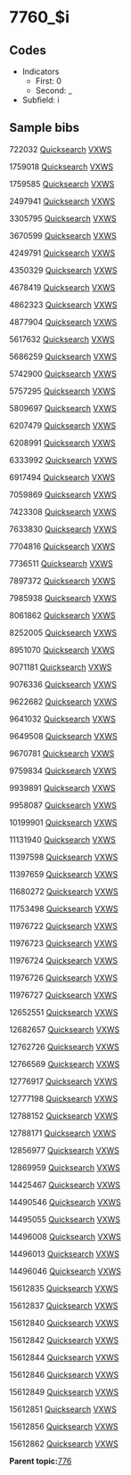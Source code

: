 # 7760\_$i

## Codes

-   Indicators
    -   First: 0
    -   Second: \_
-   Subfield: i

## Sample bibs

722032 [Quicksearch](https://search.library.yale.edu/catalog/722032) [VXWS](http://prodorbis.library.yale.edu:7014/vxws/GetHoldingsService?bibId=722032)

1759018 [Quicksearch](https://search.library.yale.edu/catalog/1759018) [VXWS](http://prodorbis.library.yale.edu:7014/vxws/GetHoldingsService?bibId=1759018)

1759585 [Quicksearch](https://search.library.yale.edu/catalog/1759585) [VXWS](http://prodorbis.library.yale.edu:7014/vxws/GetHoldingsService?bibId=1759585)

2497941 [Quicksearch](https://search.library.yale.edu/catalog/2497941) [VXWS](http://prodorbis.library.yale.edu:7014/vxws/GetHoldingsService?bibId=2497941)

3305795 [Quicksearch](https://search.library.yale.edu/catalog/3305795) [VXWS](http://prodorbis.library.yale.edu:7014/vxws/GetHoldingsService?bibId=3305795)

3670599 [Quicksearch](https://search.library.yale.edu/catalog/3670599) [VXWS](http://prodorbis.library.yale.edu:7014/vxws/GetHoldingsService?bibId=3670599)

4249791 [Quicksearch](https://search.library.yale.edu/catalog/4249791) [VXWS](http://prodorbis.library.yale.edu:7014/vxws/GetHoldingsService?bibId=4249791)

4350329 [Quicksearch](https://search.library.yale.edu/catalog/4350329) [VXWS](http://prodorbis.library.yale.edu:7014/vxws/GetHoldingsService?bibId=4350329)

4678419 [Quicksearch](https://search.library.yale.edu/catalog/4678419) [VXWS](http://prodorbis.library.yale.edu:7014/vxws/GetHoldingsService?bibId=4678419)

4862323 [Quicksearch](https://search.library.yale.edu/catalog/4862323) [VXWS](http://prodorbis.library.yale.edu:7014/vxws/GetHoldingsService?bibId=4862323)

4877904 [Quicksearch](https://search.library.yale.edu/catalog/4877904) [VXWS](http://prodorbis.library.yale.edu:7014/vxws/GetHoldingsService?bibId=4877904)

5617632 [Quicksearch](https://search.library.yale.edu/catalog/5617632) [VXWS](http://prodorbis.library.yale.edu:7014/vxws/GetHoldingsService?bibId=5617632)

5686259 [Quicksearch](https://search.library.yale.edu/catalog/5686259) [VXWS](http://prodorbis.library.yale.edu:7014/vxws/GetHoldingsService?bibId=5686259)

5742900 [Quicksearch](https://search.library.yale.edu/catalog/5742900) [VXWS](http://prodorbis.library.yale.edu:7014/vxws/GetHoldingsService?bibId=5742900)

5757295 [Quicksearch](https://search.library.yale.edu/catalog/5757295) [VXWS](http://prodorbis.library.yale.edu:7014/vxws/GetHoldingsService?bibId=5757295)

5809697 [Quicksearch](https://search.library.yale.edu/catalog/5809697) [VXWS](http://prodorbis.library.yale.edu:7014/vxws/GetHoldingsService?bibId=5809697)

6207479 [Quicksearch](https://search.library.yale.edu/catalog/6207479) [VXWS](http://prodorbis.library.yale.edu:7014/vxws/GetHoldingsService?bibId=6207479)

6208991 [Quicksearch](https://search.library.yale.edu/catalog/6208991) [VXWS](http://prodorbis.library.yale.edu:7014/vxws/GetHoldingsService?bibId=6208991)

6333992 [Quicksearch](https://search.library.yale.edu/catalog/6333992) [VXWS](http://prodorbis.library.yale.edu:7014/vxws/GetHoldingsService?bibId=6333992)

6917494 [Quicksearch](https://search.library.yale.edu/catalog/6917494) [VXWS](http://prodorbis.library.yale.edu:7014/vxws/GetHoldingsService?bibId=6917494)

7059869 [Quicksearch](https://search.library.yale.edu/catalog/7059869) [VXWS](http://prodorbis.library.yale.edu:7014/vxws/GetHoldingsService?bibId=7059869)

7423308 [Quicksearch](https://search.library.yale.edu/catalog/7423308) [VXWS](http://prodorbis.library.yale.edu:7014/vxws/GetHoldingsService?bibId=7423308)

7633830 [Quicksearch](https://search.library.yale.edu/catalog/7633830) [VXWS](http://prodorbis.library.yale.edu:7014/vxws/GetHoldingsService?bibId=7633830)

7704816 [Quicksearch](https://search.library.yale.edu/catalog/7704816) [VXWS](http://prodorbis.library.yale.edu:7014/vxws/GetHoldingsService?bibId=7704816)

7736511 [Quicksearch](https://search.library.yale.edu/catalog/7736511) [VXWS](http://prodorbis.library.yale.edu:7014/vxws/GetHoldingsService?bibId=7736511)

7897372 [Quicksearch](https://search.library.yale.edu/catalog/7897372) [VXWS](http://prodorbis.library.yale.edu:7014/vxws/GetHoldingsService?bibId=7897372)

7985938 [Quicksearch](https://search.library.yale.edu/catalog/7985938) [VXWS](http://prodorbis.library.yale.edu:7014/vxws/GetHoldingsService?bibId=7985938)

8061862 [Quicksearch](https://search.library.yale.edu/catalog/8061862) [VXWS](http://prodorbis.library.yale.edu:7014/vxws/GetHoldingsService?bibId=8061862)

8252005 [Quicksearch](https://search.library.yale.edu/catalog/8252005) [VXWS](http://prodorbis.library.yale.edu:7014/vxws/GetHoldingsService?bibId=8252005)

8951070 [Quicksearch](https://search.library.yale.edu/catalog/8951070) [VXWS](http://prodorbis.library.yale.edu:7014/vxws/GetHoldingsService?bibId=8951070)

9071181 [Quicksearch](https://search.library.yale.edu/catalog/9071181) [VXWS](http://prodorbis.library.yale.edu:7014/vxws/GetHoldingsService?bibId=9071181)

9076336 [Quicksearch](https://search.library.yale.edu/catalog/9076336) [VXWS](http://prodorbis.library.yale.edu:7014/vxws/GetHoldingsService?bibId=9076336)

9622682 [Quicksearch](https://search.library.yale.edu/catalog/9622682) [VXWS](http://prodorbis.library.yale.edu:7014/vxws/GetHoldingsService?bibId=9622682)

9641032 [Quicksearch](https://search.library.yale.edu/catalog/9641032) [VXWS](http://prodorbis.library.yale.edu:7014/vxws/GetHoldingsService?bibId=9641032)

9649508 [Quicksearch](https://search.library.yale.edu/catalog/9649508) [VXWS](http://prodorbis.library.yale.edu:7014/vxws/GetHoldingsService?bibId=9649508)

9670781 [Quicksearch](https://search.library.yale.edu/catalog/9670781) [VXWS](http://prodorbis.library.yale.edu:7014/vxws/GetHoldingsService?bibId=9670781)

9759834 [Quicksearch](https://search.library.yale.edu/catalog/9759834) [VXWS](http://prodorbis.library.yale.edu:7014/vxws/GetHoldingsService?bibId=9759834)

9939891 [Quicksearch](https://search.library.yale.edu/catalog/9939891) [VXWS](http://prodorbis.library.yale.edu:7014/vxws/GetHoldingsService?bibId=9939891)

9958087 [Quicksearch](https://search.library.yale.edu/catalog/9958087) [VXWS](http://prodorbis.library.yale.edu:7014/vxws/GetHoldingsService?bibId=9958087)

10199901 [Quicksearch](https://search.library.yale.edu/catalog/10199901) [VXWS](http://prodorbis.library.yale.edu:7014/vxws/GetHoldingsService?bibId=10199901)

11131940 [Quicksearch](https://search.library.yale.edu/catalog/11131940) [VXWS](http://prodorbis.library.yale.edu:7014/vxws/GetHoldingsService?bibId=11131940)

11397598 [Quicksearch](https://search.library.yale.edu/catalog/11397598) [VXWS](http://prodorbis.library.yale.edu:7014/vxws/GetHoldingsService?bibId=11397598)

11397659 [Quicksearch](https://search.library.yale.edu/catalog/11397659) [VXWS](http://prodorbis.library.yale.edu:7014/vxws/GetHoldingsService?bibId=11397659)

11680272 [Quicksearch](https://search.library.yale.edu/catalog/11680272) [VXWS](http://prodorbis.library.yale.edu:7014/vxws/GetHoldingsService?bibId=11680272)

11753498 [Quicksearch](https://search.library.yale.edu/catalog/11753498) [VXWS](http://prodorbis.library.yale.edu:7014/vxws/GetHoldingsService?bibId=11753498)

11976722 [Quicksearch](https://search.library.yale.edu/catalog/11976722) [VXWS](http://prodorbis.library.yale.edu:7014/vxws/GetHoldingsService?bibId=11976722)

11976723 [Quicksearch](https://search.library.yale.edu/catalog/11976723) [VXWS](http://prodorbis.library.yale.edu:7014/vxws/GetHoldingsService?bibId=11976723)

11976724 [Quicksearch](https://search.library.yale.edu/catalog/11976724) [VXWS](http://prodorbis.library.yale.edu:7014/vxws/GetHoldingsService?bibId=11976724)

11976726 [Quicksearch](https://search.library.yale.edu/catalog/11976726) [VXWS](http://prodorbis.library.yale.edu:7014/vxws/GetHoldingsService?bibId=11976726)

11976727 [Quicksearch](https://search.library.yale.edu/catalog/11976727) [VXWS](http://prodorbis.library.yale.edu:7014/vxws/GetHoldingsService?bibId=11976727)

12652551 [Quicksearch](https://search.library.yale.edu/catalog/12652551) [VXWS](http://prodorbis.library.yale.edu:7014/vxws/GetHoldingsService?bibId=12652551)

12682657 [Quicksearch](https://search.library.yale.edu/catalog/12682657) [VXWS](http://prodorbis.library.yale.edu:7014/vxws/GetHoldingsService?bibId=12682657)

12762726 [Quicksearch](https://search.library.yale.edu/catalog/12762726) [VXWS](http://prodorbis.library.yale.edu:7014/vxws/GetHoldingsService?bibId=12762726)

12766569 [Quicksearch](https://search.library.yale.edu/catalog/12766569) [VXWS](http://prodorbis.library.yale.edu:7014/vxws/GetHoldingsService?bibId=12766569)

12776917 [Quicksearch](https://search.library.yale.edu/catalog/12776917) [VXWS](http://prodorbis.library.yale.edu:7014/vxws/GetHoldingsService?bibId=12776917)

12777198 [Quicksearch](https://search.library.yale.edu/catalog/12777198) [VXWS](http://prodorbis.library.yale.edu:7014/vxws/GetHoldingsService?bibId=12777198)

12788152 [Quicksearch](https://search.library.yale.edu/catalog/12788152) [VXWS](http://prodorbis.library.yale.edu:7014/vxws/GetHoldingsService?bibId=12788152)

12788171 [Quicksearch](https://search.library.yale.edu/catalog/12788171) [VXWS](http://prodorbis.library.yale.edu:7014/vxws/GetHoldingsService?bibId=12788171)

12856977 [Quicksearch](https://search.library.yale.edu/catalog/12856977) [VXWS](http://prodorbis.library.yale.edu:7014/vxws/GetHoldingsService?bibId=12856977)

12869959 [Quicksearch](https://search.library.yale.edu/catalog/12869959) [VXWS](http://prodorbis.library.yale.edu:7014/vxws/GetHoldingsService?bibId=12869959)

14425467 [Quicksearch](https://search.library.yale.edu/catalog/14425467) [VXWS](http://prodorbis.library.yale.edu:7014/vxws/GetHoldingsService?bibId=14425467)

14490546 [Quicksearch](https://search.library.yale.edu/catalog/14490546) [VXWS](http://prodorbis.library.yale.edu:7014/vxws/GetHoldingsService?bibId=14490546)

14495055 [Quicksearch](https://search.library.yale.edu/catalog/14495055) [VXWS](http://prodorbis.library.yale.edu:7014/vxws/GetHoldingsService?bibId=14495055)

14496008 [Quicksearch](https://search.library.yale.edu/catalog/14496008) [VXWS](http://prodorbis.library.yale.edu:7014/vxws/GetHoldingsService?bibId=14496008)

14496013 [Quicksearch](https://search.library.yale.edu/catalog/14496013) [VXWS](http://prodorbis.library.yale.edu:7014/vxws/GetHoldingsService?bibId=14496013)

14496046 [Quicksearch](https://search.library.yale.edu/catalog/14496046) [VXWS](http://prodorbis.library.yale.edu:7014/vxws/GetHoldingsService?bibId=14496046)

15612835 [Quicksearch](https://search.library.yale.edu/catalog/15612835) [VXWS](http://prodorbis.library.yale.edu:7014/vxws/GetHoldingsService?bibId=15612835)

15612837 [Quicksearch](https://search.library.yale.edu/catalog/15612837) [VXWS](http://prodorbis.library.yale.edu:7014/vxws/GetHoldingsService?bibId=15612837)

15612840 [Quicksearch](https://search.library.yale.edu/catalog/15612840) [VXWS](http://prodorbis.library.yale.edu:7014/vxws/GetHoldingsService?bibId=15612840)

15612842 [Quicksearch](https://search.library.yale.edu/catalog/15612842) [VXWS](http://prodorbis.library.yale.edu:7014/vxws/GetHoldingsService?bibId=15612842)

15612844 [Quicksearch](https://search.library.yale.edu/catalog/15612844) [VXWS](http://prodorbis.library.yale.edu:7014/vxws/GetHoldingsService?bibId=15612844)

15612846 [Quicksearch](https://search.library.yale.edu/catalog/15612846) [VXWS](http://prodorbis.library.yale.edu:7014/vxws/GetHoldingsService?bibId=15612846)

15612849 [Quicksearch](https://search.library.yale.edu/catalog/15612849) [VXWS](http://prodorbis.library.yale.edu:7014/vxws/GetHoldingsService?bibId=15612849)

15612851 [Quicksearch](https://search.library.yale.edu/catalog/15612851) [VXWS](http://prodorbis.library.yale.edu:7014/vxws/GetHoldingsService?bibId=15612851)

15612856 [Quicksearch](https://search.library.yale.edu/catalog/15612856) [VXWS](http://prodorbis.library.yale.edu:7014/vxws/GetHoldingsService?bibId=15612856)

15612862 [Quicksearch](https://search.library.yale.edu/catalog/15612862) [VXWS](http://prodorbis.library.yale.edu:7014/vxws/GetHoldingsService?bibId=15612862)

**Parent topic:**[776](../../tags/776/776.md)


